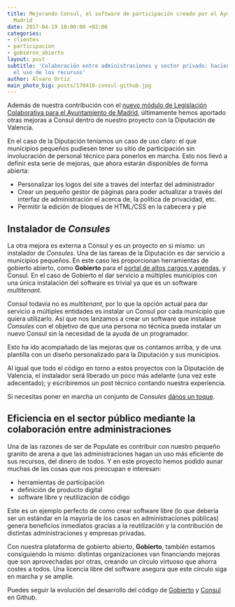 ```yaml
---
title: Mejorando Consul, el software de participación creado por el Ayuntamiento de
  Madrid
date: 2017-04-19 10:00:00 +02:00
categories:
- clientes
- participacion
- gobierno_abierto
layout: post
subtitle: 'Colaboración entre administraciones y sector privado: haciendo más eficiente
  el uso de los recursos'
author: Álvaro Ortiz
main_photo_big: posts/170419-consul-github.jpg
---
```


Además de nuestra contribución con el [nuevo módulo de Legislación Colaborativa para el Ayuntamiento de Madrid](http://gobierto.es/blog/20170113-populate-ayuntamiento-madrid.html), últimamente hemos aportado otras mejoras a Consul dentro de nuestro proyecto con la Diputación de Valencia.

En el caso de la Diputación teníamos un caso de uso claro: el que municipios pequeños pudiesen tener su sitio de participación sin involucración de personal técnico para ponerlos en marcha. Esto nos llevó a definir esta serie de mejoras, que ahora estarán disponibles de forma abierta:

- Personalizar los logos del site a través del interfaz del administrador
- Crear un pequeño gestor de páginas para poder actualizar a través del interfaz de administración el acerca de, la política de privacidad, etc.
- Permitir la edición de bloques de HTML/CSS en la cabecera y pié

## Instalador de _Consules_

La otra mejora es externa a Consul y es un proyecto en si mismo: un instalador de _Consules_. Una de las tareas de la Diputación es dar servicio a municipios pequeños. En este caso les proporcionan herramientas de gobierto abierto, como **Gobierto** para el [portal de altos cargos y agendas](https://gobierto.es/blog/20161215-diputacion-de-valencia-gobierto.html), y Consul. En el caso de Gobierto el dar servicio a múltiples municipios con una única instalación del software es trivial ya que es un software _multitenant_.

Consul todavía no es _multitenant_, por lo que la opción actual para dar servicio a múltiples entidades es instalar un Consul por cada municipio que quiera utilizarlo. Así que nos lanzamos a crear un software que instalase _Consules_ con el objetivo de que una persona no técnica pueda instalar un nuevo Consul sin la  necesidad de la ayuda de un programador.

Esto ha ido acompañado de las mejoras que os contamos arriba, y de una plantilla con un diseño personalizado para la Diputación y sus municipios.

Al igual que todo el código en torno a estos proyectos con la Diputación de Valencia, el instalador será liberado un poco más adelante (una vez este adecentado); y escribiremos un post técnico contando nuestra experiencia.

Si necesitas poner en marcha un conjunto de _Consules_ [dános un toque](mailto:lets@populate.tools).

## Eficiencia en el sector público mediante la colaboración entre administraciones

Una de las razones de ser de Populate es contribuir con nuestro pequeño granito de arena a que las administraciones hagan un uso más eficiente de sus recursos, del dinero de todos. Y en este proyecto hemos podido aunar muchas de las cosas que nos preocupan e interesan:

- herramientas de participación
- definición de producto digital
- software libre y reutilización de código

Este es un ejemplo perfecto de como crear software libre (lo que debería ser un estándar en la mayoría de los casos en administraciones públicas) genera beneficios inmediatos gracias a la reutilización y la contribución de  distintas administraciones y empresas privadas.

Con nuestra plataforma de gobierto abierto, **Gobierto**, también estamos consiguiendo lo mismo: distintas organizaciones van financiando mejoras que son aprovechadas por otras, creando un círculo virtuoso que ahorra costes a todos. Una licencia libre del software asegura que este círculo siga en marcha y se amplíe.

Puedes seguir la evolución del desarrollo del código de [Gobierto](http://github.com/populatetools/gobierto/) y [Consul](https://github.com/consul/consul/) en Github.
